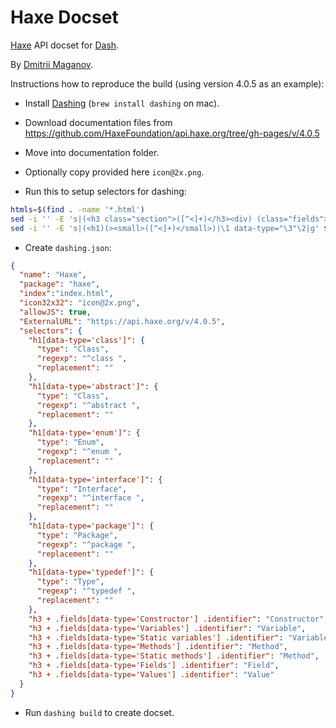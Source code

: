 Haxe Docset
=======================

[Haxe](http://haxe.org/) API docset for [Dash](http://kapeli.com/dash).

By [Dmitrii Maganov](https://github.com/vonagam).

Instructions how to reproduce the build (using version 4.0.5 as an example):

- Install [Dashing](https://github.com/technosophos/dashing) (`brew install dashing` on mac).

- Download documentation files from https://github.com/HaxeFoundation/api.haxe.org/tree/gh-pages/v/4.0.5

- Move into documentation folder.

- Optionally copy provided here `icon@2x.png`.

- Run this to setup selectors for dashing:

```bash
htmls=$(find . -name '*.html')
sed -i '' -E 's|(<h3 class="section">([^<]+)</h3><div) (class="fields">)|\1 data-type="\2" \3|g' $htmls
sed -i '' -E 's|(<h1)(><small>([^<]+)</small>)|\1 data-type="\3"\2|g' $htmls
```

- Create `dashing.json`:

```json
{
  "name": "Haxe",
  "package": "haxe",
  "index":"index.html",
  "icon32x32": "icon@2x.png",
  "allowJS": true,
  "ExternalURL": "https://api.haxe.org/v/4.0.5",
  "selectors": {
    "h1[data-type='class']": {
      "type": "Class",
      "regexp": "^class ",
      "replacement": ""
    },
    "h1[data-type='abstract']": {
      "type": "Class",
      "regexp": "^abstract ",
      "replacement": ""
    },
    "h1[data-type='enum']": {
      "type": "Enum",
      "regexp": "^enum ",
      "replacement": ""
    },
    "h1[data-type='interface']": {
      "type": "Interface",
      "regexp": "^interface ",
      "replacement": ""
    },
    "h1[data-type='package']": {
      "type": "Package",
      "regexp": "^package ",
      "replacement": ""
    },
    "h1[data-type='typedef']": {
      "type": "Type",
      "regexp": "^typedef ",
      "replacement": ""
    },
    "h3 + .fields[data-type='Constructor'] .identifier": "Constructor",
    "h3 + .fields[data-type='Variables'] .identifier": "Variable",
    "h3 + .fields[data-type='Static variables'] .identifier": "Variable",
    "h3 + .fields[data-type='Methods'] .identifier": "Method",
    "h3 + .fields[data-type='Static methods'] .identifier": "Method",
    "h3 + .fields[data-type='Fields'] .identifier": "Field",
    "h3 + .fields[data-type='Values'] .identifier": "Value"
  }
}
```

- Run `dashing build` to create docset.
